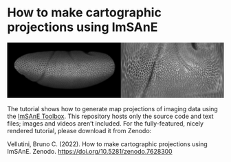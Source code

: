 # How to make cartographic projections using ImSAnE

![](media/sample.jpg)

The tutorial shows how to generate map projections of imaging data using the [ImSAnE Toolbox](https://github.com/idse/imsane).
This repository hosts only the source code and text files; images and videos aren’t included.
For the fully-featured, nicely rendered tutorial, please download it from Zenodo:

Vellutini, Bruno C. (2022). How to make cartographic projections using ImSAnE. Zenodo. https://doi.org/10.5281/zenodo.7628300

